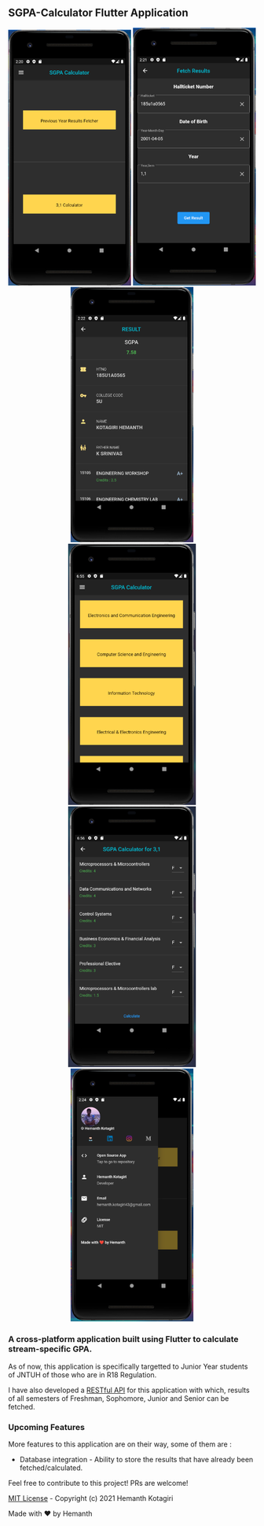 ## SGPA-Calculator Flutter Application

<p align="center">
  <img src="images/img4.png" alt="Image 4" width="250">
  <img src="images/img5.png" alt="Image 5" width="250">
  <img src="images/img6.png" alt="Image 6" width="250">
  <img src="images/img1.png" alt="Image 1" width="260">
  <img src="images/img2.png" alt="Image 2" width="260">
  <img src="images/img3.png" alt="Image 3" width="250">
</p>

### A cross-platform application built using Flutter to calculate stream-specific GPA.

As of now, this application is specifically targetted to Junior Year students of JNTUH of those who are in R18 Regulation.

I have also developed a [RESTful API](https://github.com/hemanth-kotagiri/sgpa-rest-api) for this application
with which, results of all semesters of Freshman, Sophomore, Junior and Senior can be fetched.

### Upcoming Features

More features to this application are on their way, some of them are :

- Database integration - Ability to store the results that have already been fetched/calculated.

Feel free to contribute to this project! PRs are welcome!

[MIT License](LICENSE) - Copyright (c) 2021 Hemanth Kotagiri

Made with ❤️ by Hemanth
